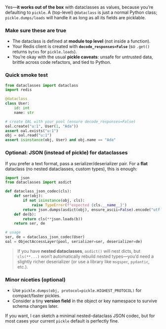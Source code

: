 Yes—**it works out of the box** with dataclasses as values, because you’re defaulting to `pickle`. A (top-level) `@dataclass` is just a normal Python class; `pickle.dumps/loads` will handle it as long as all its fields are picklable.

### Make sure these are true

* The dataclass is defined at **module top level** (not inside a function).
* Your Redis client is created with **`decode_responses=False`** (so `.get()` returns `bytes` for `pickle.loads`).
* You’re okay with the usual **pickle caveats**: unsafe for untrusted data, brittle across code refactors, and tied to Python.

### Quick smoke test

```python
from dataclasses import dataclass
import redis

@dataclass
class User:
    id: int
    name: str

# create OAL with your pool (ensure decode_responses=False)
oal.create("u:1", User(1, "Ada"))
assert oal.exists("u:1")
obj = oal.read("u:1")
assert isinstance(obj, User) and obj.name == "Ada"
```

### Optional: JSON (instead of pickle) for dataclasses

If you prefer a text format, pass a serializer/deserializer pair. For a **flat** dataclass (no nested dataclasses, custom types), this is enough:

```python
import json
from dataclasses import asdict

def dataclass_json_codec(cls):
    def ser(obj):
        if not isinstance(obj, cls):
            raise TypeError(f"expected {cls.__name__}")
        return json.dumps(asdict(obj), ensure_ascii=False).encode("utf-8")
    def de(b):
        return cls(**json.loads(b))
    return ser, de

# usage
ser, de = dataclass_json_codec(User)
oal = ObjectAccessLayer(pool, serializer=ser, deserializer=de)
```

> If you have **nested dataclasses**, `asdict()` will nest dicts, but `cls(**...)` won’t automatically rebuild nested types—you’d need a slightly richer deserializer (or use a library like `msgspec`, `pydantic`, etc.).

### Minor niceties (optional)

* Use `pickle.dumps(obj, protocol=pickle.HIGHEST_PROTOCOL)` for compact/faster pickles.
* Consider a tiny **version field** in the object or key namespace to survive schema changes later.

If you want, I can sketch a minimal nested-dataclass JSON codec, but for most cases your current `pickle` default is perfectly fine.
